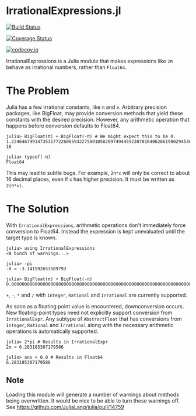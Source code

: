 # IrrationalExpressions.jl

[![Build Status](https://travis-ci.org/perrutquist/IrrationalExpressions.jl.svg?branch=master)](https://travis-ci.org/perrutquist/IrrationalExpressions.jl)

[![Coverage Status](https://coveralls.io/repos/perrutquist/IrrationalExpressions.jl/badge.svg?branch=master&service=github)](https://coveralls.io/github/perrutquist/IrrationalExpressions.jl?branch=master)

[![codecov.io](http://codecov.io/github/perrutquist/IrrationalExpressions.jl/coverage.svg?branch=master)](http://codecov.io/github/perrutquist/IrrationalExpressions.jl?branch=master)

IrrationalExpressions is a Julia module that makes expressions like `2π` behave as irrational numbers, rather than `Float64`.

# The Problem

Julia has a few irrational constants, like `π` and `e`. Arbitrary precision packages, like BigFloat, may provide conversion methods that yield these constants with the desired precision. However, any arithmetic operation that happens before conversion defaults to Float64.
```
julia> BigFloat(π) + BigFloat(-π) # We might expect this to be 0.
1.224646799147353177226065932275001058209749445923078164062861980294536250318213e-16

julia> typeof(-π)
Float64
```
This may lead to subtle bugs. For example, `2π*x` will only be correct to about 16 decimal places, even if `x` has higher precision. It must be written as `2(π*x)`.

# The Solution

With `IrrationalExpressions`, arithmetic operations don't immediately force conversion to Float64. Instead the expression is kept unevaluated until the target type is known.

```
julia> using IrrationalExpressions
<A bunch of warnings...>

julia> -pi
-π ≈ -3.141592653589793

julia> BigFloat(π) + BigFloat(-π)
0.000000000000000000000000000000000000000000000000000000000000000000000000000000
```

`+`, `-`, `*` and `/` with `Integer`, `Rational` and `Irrational` are currently supported.

As soon as a floating point value is encountered, downconversion occurs. New floating-point types need not explicitly support conversion from `IrrationalExpr`. Any subtype of `AbstractFloat` that has conversions from `Integer`, `Rational` and `Irrational` along with the necessary arithmetic operations is automatically supported.

```
julia> 2*pi # Results in IrrationalExpr
2π ≈ 6.283185307179586

julia> ans + 0.0 # Results in Float64
6.283185307179586
```

## Note

Loading this module will generate a number of warnings about methods being overwritten.
It would be nice to be able to turn these warnings off. See https://github.com/JuliaLang/julia/pull/14759

